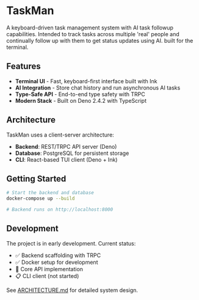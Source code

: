 # TaskMan

A keyboard-driven task management system with AI task followup capabilities. Intended to track tasks across multiple 'real' people and continually follow up with them to get status updates using AI. built for the terminal.

## Features

- **Terminal UI** - Fast, keyboard-first interface built with Ink
- **AI Integration** - Store chat history and run asynchronous AI tasks
- **Type-Safe API** - End-to-end type safety with TRPC
- **Modern Stack** - Built on Deno 2.4.2 with TypeScript

## Architecture

TaskMan uses a client-server architecture:
- **Backend**: REST/TRPC API server (Deno)
- **Database**: PostgreSQL for persistent storage
- **CLI**: React-based TUI client (Deno + Ink)

## Getting Started

```bash
# Start the backend and database
docker-compose up --build

# Backend runs on http://localhost:8000
```

## Development

The project is in early development. Current status:
- ✅ Backend scaffolding with TRPC
- ✅ Docker setup for development
- 🚧 Core API implementation
- 📋 CLI client (not started)

See [ARCHITECTURE.md](ARCHITECTURE.md) for detailed system design.